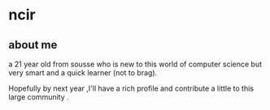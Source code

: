 # ncir
## about me
a 21 year old from sousse who is new to this world of computer science but very smart and a quick learner (not to brag).

Hopefully by next year ,I'll have a rich profile and contribute a little to this large community .
